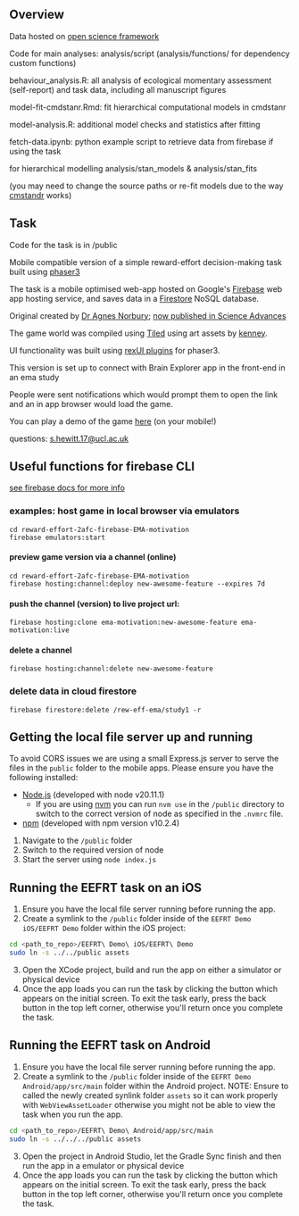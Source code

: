 ## Overview 
Data hosted on [open science framework](https://osf.io/3mhqb/)

Code for main analyses: analysis/script (analysis/functions/ for dependency custom functions)

behaviour_analysis.R: all analysis of ecological momentary assessment (self-report) and task data, including all manuscript figures

model-fit-cmdstanr.Rmd: fit hierarchical computational models in cmdstanr  

model-analysis.R: additional model checks and statistics after fitting 

fetch-data.ipynb: python example script to retrieve data from firebase if using the task

for hierarchical modelling 
analysis/stan_models & analysis/stan_fits

(you may need to change the source paths or re-fit models due to the way [cmstandr](https://mc-stan.org/cmdstanr/) works)

## Task 
Code for the task is in /public 

Mobile compatible version of a simple reward-effort decision-making task built using [phaser3](https://phaser.io/phaser3)

The task is a mobile optimised web-app hosted on Google's [Firebase](https://firebase.google.com/) web app hosting service, and saves data in a [Firestore](https://firebase.google.com/products/firestore) NoSQL database.  

Original created by [Dr Agnes Norbury](https://www.agnesnorbury.com/); [now published in Science Advances](https://www.science.org/doi/full/10.1126/sciadv.adk3222?af=R)

The game world was compiled using [Tiled](https://www.mapeditor.org/) using art assets by [kenney](https://kenney.nl/).

UI functionality was built using [rexUI plugins](https://rexrainbow.github.io/phaser3-rex-notes/docs/site/ui-overview/) for phaser3.

This version is set up to connect with Brain Explorer app in the front-end in an ema study

People were sent notifications which would prompt them to open the link and an in app browser would load the game. 

You can play a demo of the game [here](https://ema-motivation.web.app/) (on your mobile!)

questions: s.hewitt.17@ucl.ac.uk

## Useful functions for firebase CLI
[see firebase docs for more info](https://firebase.google.com/docs/build)
### examples: host game in local browser via emulators 
```
cd reward-effort-2afc-firebase-EMA-motivation
firebase emulators:start 
```

#### preview game version via a channel (online)
```
cd reward-effort-2afc-firebase-EMA-motivation
firebase hosting:channel:deploy new-awesome-feature --expires 7d
```

#### push the channel (version) to live project url: 
```
firebase hosting:clone ema-motivation:new-awesome-feature ema-motivation:live
```

#### delete a channel 
```
firebase hosting:channel:delete new-awesome-feature
```
 

### delete data in cloud firestore 
```
firebase firestore:delete /rew-eff-ema/study1 -r
```

## Getting the local file server up and running
To avoid CORS issues we are using a small Express.js server to serve the files in the `public` folder to the mobile apps. Please ensure you have the following installed:
- [Node.js](https://nodejs.org/en/) (developed with node v20.11.1)
    - If you are using [nvm](https://github.com/nvm-sh/nvm) you can run `nvm use` in the `/public` directory to switch to the correct version of node as specified in the `.nvmrc` file.
- [npm](https://www.npmjs.com/) (developed with npm version v10.2.4)

1. Navigate to the `/public` folder
2. Switch to the required version of node
3. Start the server using `node index.js`

## Running the EEFRT task on an iOS
1. Ensure you have the local file server running before running the app.
2. Create a symlink to the `/public` folder inside of the `EEFRT Demo iOS/EEFRT Demo` folder within the iOS project:
```bash
cd <path_to_repo>/EEFRT\ Demo\ iOS/EEFRT\ Demo
sudo ln -s ../../public assets
```
3. Open the XCode project, build and run the app on either a simulator or physical device
4. Once the app loads you can run the task by clicking the button which appears on the initial screen. To exit the task early, press the back button in the top left corner, otherwise you'll return once you complete the task.

## Running the EEFRT task on Android
1. Ensure you have the local file server running before running the app.
2. Create a symlink to the `/public` folder inside of the `EEFRT Demo Android/app/src/main` folder within the Android project.
NOTE: Ensure to called the newly created synlink folder `assets` so it can work properly with `WebViewAssetLoader` otherwise you might not be able to view the task when you run the app.
```bash
cd <path_to_repo>/EEFRT\ Demo\ Android/app/src/main
sudo ln -s ../../../public assets
```
3. Open the project in Android Studio, let the Gradle Sync finish and then run the app in a emulator or physical device
4. Once the app loads you can run the task by clicking the button which appears on the initial screen. To exit the task early, press the back button in the top left corner, otherwise you'll return once you complete the task.

